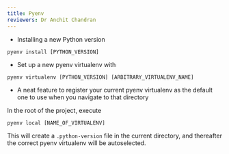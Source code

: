 ```yaml
---
title: Pyenv
reviewers: Dr Anchit Chandran
---
```


* Installing a new Python version
```shell
pyenv install [PYTHON_VERSION]
```

* Set up a new pyenv virtualenv with 
```shell
pyenv virtualenv [PYTHON_VERSION] [ARBITRARY_VIRTUALENV_NAME]
```

* A neat feature to register your current pyenv virtualenv as the default one to use when you navigate to that directory

In the root of the project, execute

```shell
pyenv local [NAME_OF_VIRTUALENV]
```

This will create a `.python-version` file in the current directory, and thereafter the correct pyenv virtualenv will be autoselected.
